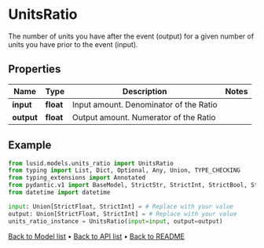 # UnitsRatio

The number of units you have after the event (output) for a given number of units you have prior to the event (input).
## Properties
Name | Type | Description | Notes
------------ | ------------- | ------------- | -------------
**input** | **float** | Input amount.  Denominator of the Ratio | 
**output** | **float** | Output amount. Numerator of the Ratio | 
## Example

```python
from lusid.models.units_ratio import UnitsRatio
from typing import List, Dict, Optional, Any, Union, TYPE_CHECKING
from typing_extensions import Annotated
from pydantic.v1 import BaseModel, StrictStr, StrictInt, StrictBool, StrictFloat, StrictBytes, Field, validator, ValidationError, conlist, constr
from datetime import datetime

input: Union[StrictFloat, StrictInt] = # Replace with your value
output: Union[StrictFloat, StrictInt] = # Replace with your value
units_ratio_instance = UnitsRatio(input=input, output=output)

```

[Back to Model list](../README.md#documentation-for-models) &#8226; [Back to API list](../README.md#documentation-for-api-endpoints) &#8226; [Back to README](../README.md)

